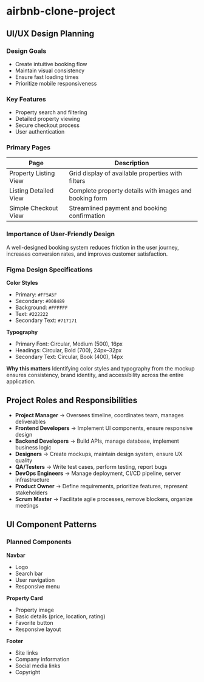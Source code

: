 # airbnb-clone-project
## UI/UX Design Planning

### Design Goals
- Create intuitive booking flow
- Maintain visual consistency
- Ensure fast loading times
- Prioritize mobile responsiveness

### Key Features
- Property search and filtering
- Detailed property viewing
- Secure checkout process
- User authentication

### Primary Pages

| Page | Description |
|------|-------------|
| Property Listing View | Grid display of available properties with filters |
| Listing Detailed View | Complete property details with images and booking form |
| Simple Checkout View | Streamlined payment and booking confirmation |

### Importance of User-Friendly Design
A well-designed booking system reduces friction in the user journey, increases conversion rates, and improves customer satisfaction.

### Figma Design Specifications

**Color Styles**
- Primary: `#FF5A5F`
- Secondary: `#008489`
- Background: `#FFFFFF`
- Text: `#222222`
- Secondary Text: `#717171`

**Typography**
- Primary Font: Circular, Medium (500), 16px
- Headings: Circular, Bold (700), 24px–32px
- Secondary Text: Circular, Book (400), 14px

**Why this matters**
Identifying color styles and typography from the mockup ensures consistency, brand identity, and accessibility across the entire application.

## Project Roles and Responsibilities

- **Project Manager** → Oversees timeline, coordinates team, manages deliverables
- **Frontend Developers** → Implement UI components, ensure responsive design
- **Backend Developers** → Build APIs, manage database, implement business logic
- **Designers** → Create mockups, maintain design system, ensure UX quality
- **QA/Testers** → Write test cases, perform testing, report bugs
- **DevOps Engineers** → Manage deployment, CI/CD pipeline, server infrastructure
- **Product Owner** → Define requirements, prioritize features, represent stakeholders
- **Scrum Master** → Facilitate agile processes, remove blockers, organize meetings

## UI Component Patterns

### Planned Components

**Navbar**
- Logo
- Search bar
- User navigation
- Responsive menu

**Property Card**
- Property image
- Basic details (price, location, rating)
- Favorite button
- Responsive layout

**Footer**
- Site links
- Company information
- Social media links
- Copyright

